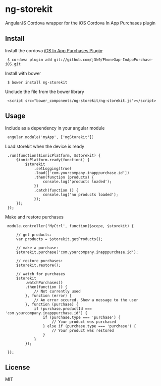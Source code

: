 # ng-storekit

AngularJS Cordova wrapper for the iOS Cordova In App Purchases plugin

## Install

Install the cordova [iOS In App Purchases Plugin](https://github.com/j3k0/PhoneGap-InAppPurchase-iOS):

     $ cordova plugin add git://github.com/j3k0/PhoneGap-InAppPurchase-iOS.git

Install with bower

     $ bower install ng-storekit

Unclude the file from the bower library

     <script src="bower_components/ng-storekit/ng-storekit.js"></script>

## Usage

Include as a dependency in your angular module

     angular.module('myApp', ['ngStorekit'])

Load storekit when the device is ready

     .run(function($ionicPlatform, $storekit) {
         $ionicPlatform.ready(function() {
             $storekit
                 .setLogging(true)
                 .load(['com.yourcompany.inapppurchase.id'])
                 .then(function (products) {
                     console.log('products loaded');
                 })
                 .catch(function () {
                     console.log('no products loaded');
                 });
         });
     });

Make and restore purchases

     module.controller('MyCtrl', function($scope, $storekit) {
     
         // get products:
         var products = $storekit.getProducts();
     
         // make a purchase:
         $storekit.purchase('com.yourcompany.inapppurchase.id');
     
         // restore purchases:
         $storekit.restore();
     
         // watch for purchases
         $storekit
             .watchPurchases()
             .then(function () {
                 // Not currently used
             }, function (error) {
                 // An error occured. Show a message to the user
             }, function (purchase) {
                 if (purchase.productId === 'com.yourcompany.inapppurchase.id') {
                     if (purchase.type === 'purchase') {
                         // Your product was purchased
                     } else if (purchase.type === 'purchase') {
                         // Your product was restored
                     }
                 }
             });
     
     });

## License

MIT
